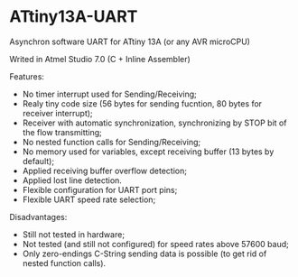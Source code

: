 # ATtiny13A-UART
Asynchron software UART for ATtiny 13A (or any AVR microCPU)

Writed in Atmel Studio 7.0 (C + Inline Assembler)

Features:
  + No timer interrupt used for Sending/Receiving;
  + Realy tiny code size (56 bytes for sending fucntion, 80 bytes for receiver interrupt);
  + Receiver with automatic synchronization, synchronizing by STOP bit of the flow transmitting;
  + No nested function calls for Sending/Receiving;
  + No memory used for variables, except receiving buffer (13 bytes by default);
  + Applied receiving buffer overflow detection;
  + Applied lost line detection.
  + Flexible configuration for UART port pins;
  + Flexible UART speed rate selection;

Disadvantages:
  - Still not tested in hardware;
  - Not tested (and still not configured) for speed rates above 57600 baud;
  - Only zero-endings C-String sending data is possible (to get rid of nested function calls).
